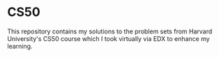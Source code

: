 # CS50

This repository contains my solutions to the problem sets from Harvard University's CS50 course which I took virtually via EDX 
to enhance my learning. 

